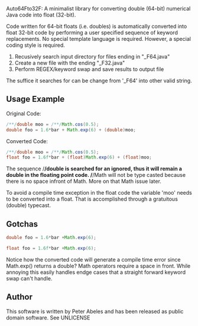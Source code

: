 Auto64Fto32F:  A minimalist library for converting double (64-bit) numerical Java code into float (32-bit).

Code written for 64-bit floats (i.e. doubles) is automatically converted into float 32-bit code by performing a user specified sequence of keyword replacements.  No special template language is required.  However, a special coding style is required.

1) Recusively search input directory for files ending in "_F64.java"
2) Create a new file with the ending "_F32.java"
3) Perform REGEX/keyword swap and save results to output file

The suffice it searches for can be change from '_F64' into other valid string.

## Usage Example

Original Code:
```java
/**/double moo = /**/Math.cos(0.5);
double foo = 1.6*bar + Math.exp(6) + (double)moo;
```
Converted Code:
```java
/**/double moo = /**/Math.cos(0.5);
float foo = 1.6f*bar + (float)Math.exp(6) + (float)moo;
```

The sequence /**/double is searched for an ignored, thus it will remain a double in the floating point code.  /**/Math will not be type casted because there is no space infront of Math.  More on that Math issue later.  

To avoid a compile time exception in the float code the variable 'moo' needs to be converted into a float. That is accomplished through a gratuitous (double) typecast.


## Gotchas
```java
double foo = 1.6*bar +Math.exp(6);
```
```java
float foo = 1.6f*bar +Math.exp(6);
```
Notice how the converted code will generate a compile time error since Math.exp() returns a double?  Math operators require a space in front.  While annoying this easily handles endge cases that a straight forward keyword swap can't handle.


## Author

This software is written by Peter Abeles and has been released as public domain software.  See UNLICENSE